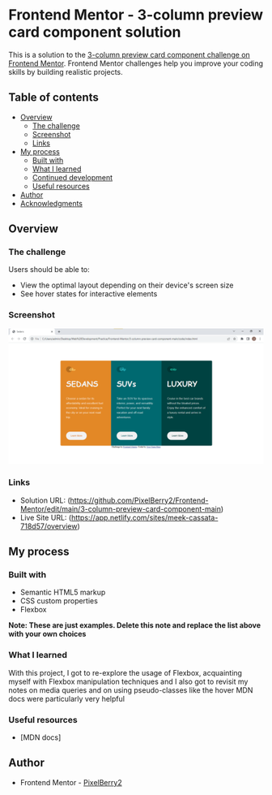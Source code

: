 # Frontend Mentor - 3-column preview card component solution

This is a solution to the [3-column preview card component challenge on Frontend Mentor](https://www.frontendmentor.io/challenges/3column-preview-card-component-pH92eAR2-). Frontend Mentor challenges help you improve your coding skills by building realistic projects. 

## Table of contents

- [Overview](#overview)
  - [The challenge](#the-challenge)
  - [Screenshot](#screenshot)
  - [Links](#links)
- [My process](#my-process)
  - [Built with](#built-with)
  - [What I learned](#what-i-learned)
  - [Continued development](#continued-development)
  - [Useful resources](#useful-resources)
- [Author](#author)
- [Acknowledgments](#acknowledgments)


## Overview

### The challenge

Users should be able to:

- View the optimal layout depending on their device's screen size
- See hover states for interactive elements


### Screenshot

![](/screenshot.png)

### Links

- Solution URL: (https://github.com/PixelBerry2/Frontend-Mentor/edit/main/3-column-preview-card-component-main)
- Live Site URL: (https://app.netlify.com/sites/meek-cassata-718d57/overview)

## My process

### Built with

- Semantic HTML5 markup
- CSS custom properties
- Flexbox

**Note: These are just examples. Delete this note and replace the list above with your own choices**

### What I learned

With this project, I got to re-explore the usage of Flexbox, acquainting myself with Flexbox manipulation techniques and I also got to revisit my notes on media queries and on using pseudo-classes like the hover
MDN docs were particularly very helpful


### Useful resources

- [MDN docs]

## Author

- Frontend Mentor - [PixelBerry2](https://www.frontendmentor.io/profile/PixelBerry2)

